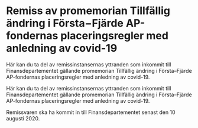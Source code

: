 # Remiss av promemorian Tillfällig ändring i Första−Fjärde AP-fondernas placeringsregler med anledning av covid-19

Här kan du ta del av remissinstansernas yttranden som inkommit till Finansdepartementet gällande promemorian Tillfällig ändring i Första–Fjärde AP-fondernas placeringsregler med anledning av covid-19.

Här kan du ta del av remissinstansernas yttranden som inkommit till Finansdepartementet gällande promemorian Tillfällig ändring i Första–Fjärde AP-fondernas placeringsregler med anledning av covid-19.

Remissvaren ska ha kommit in till Finansdepartementet senast den 10 augusti 2020.
